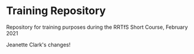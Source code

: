 # Training Repository

Repository for training purposes during the RRTfS Short Course, February 2021

Jeanette Clark's changes!